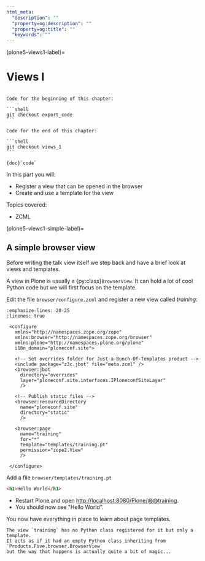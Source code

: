 ```yaml
---
html_meta:
  "description": ""
  "property=og:description": ""
  "property=og:title": ""
  "keywords": ""
---
```


(plone5-views1-label)=

# Views I

````{sidebar} Get the code!

Code for the beginning of this chapter:

```shell
git checkout export_code
```

Code for the end of this chapter:

```shell
git checkout views_1
```

{doc}`code`
````

In this part you will:

- Register a view that can be opened in the browser
- Create and use a template for the view

Topics covered:

- ZCML

(plone5-views1-simple-label)=

## A simple browser view

Before writing the talk view itself we step back and have a brief look at views and templates.

A view in Plone is usually a {py:class}`BrowserView`.
It can hold a lot of cool Python code but we will first focus on the template.

Edit the file `browser/configure.zcml` and register a new view called *training*:

```{code-block} xml
:emphasize-lines: 20-25
:linenos: true

 <configure
   xmlns="http://namespaces.zope.org/zope"
   xmlns:browser="http://namespaces.zope.org/browser"
   xmlns:plone="http://namespaces.plone.org/plone"
   i18n_domain="ploneconf.site">

   <!-- Set overrides folder for Just-a-Bunch-Of-Templates product -->
   <include package="z3c.jbot" file="meta.zcml" />
   <browser:jbot
     directory="overrides"
     layer="ploneconf.site.interfaces.IPloneconfSiteLayer"
     />

   <!-- Publish static files -->
   <browser:resourceDirectory
     name="ploneconf.site"
     directory="static"
     />

   <browser:page
     name="training"
     for="*"
     template="templates/training.pt"
     permission="zope2.View"
     />

 </configure>
```

Add a file `browser/templates/training.pt`

```html
<h1>Hello World</h1>
```

- Restart Plone and open <http://localhost:8080/Plone/@@training>.
- You should now see "Hello World".

You now have everything in place to learn about page templates.

```{note}
The view `training` has no Python class registered for it but only a template.
It acts as if it had an empty Python class inheriting from `Products.Five.browser.BrowserView`
but the way that happens is actually quite a bit of magic...
```
